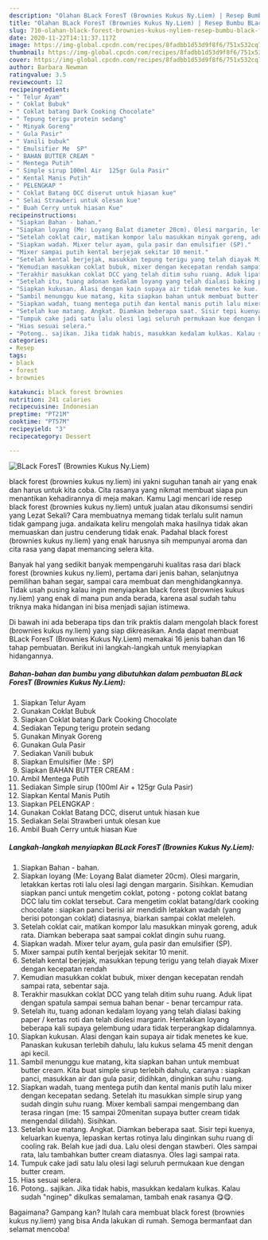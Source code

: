 ```yaml
---
description: "Olahan BLack ForesT (Brownies Kukus Ny.Liem) | Resep Bumbu BLack ForesT (Brownies Kukus Ny.Liem) Yang Sempurna"
title: "Olahan BLack ForesT (Brownies Kukus Ny.Liem) | Resep Bumbu BLack ForesT (Brownies Kukus Ny.Liem) Yang Sempurna"
slug: 710-olahan-black-forest-brownies-kukus-nyliem-resep-bumbu-black-forest-brownies-kukus-nyliem-yang-sempurna
date: 2020-11-22T14:11:37.117Z
image: https://img-global.cpcdn.com/recipes/8fadbb1d53d9f8f6/751x532cq70/black-forest-brownies-kukus-nyliem-foto-resep-utama.jpg
thumbnail: https://img-global.cpcdn.com/recipes/8fadbb1d53d9f8f6/751x532cq70/black-forest-brownies-kukus-nyliem-foto-resep-utama.jpg
cover: https://img-global.cpcdn.com/recipes/8fadbb1d53d9f8f6/751x532cq70/black-forest-brownies-kukus-nyliem-foto-resep-utama.jpg
author: Barbara Newman
ratingvalue: 3.5
reviewcount: 12
recipeingredient:
- " Telur Ayam"
- " Coklat Bubuk"
- " Coklat batang Dark Cooking Chocolate"
- " Tepung terigu protein sedang"
- " Minyak Goreng"
- " Gula Pasir"
- " Vanili bubuk"
- " Emulsifier Me  SP"
- " BAHAN BUTTER CREAM "
- " Mentega Putih"
- " Simple sirup 100ml Air  125gr Gula Pasir"
- " Kental Manis Putih"
- " PELENGKAP "
- " Coklat Batang DCC diserut untuk hiasan kue"
- " Selai Strawberi untuk olesan kue"
- " Buah Cerry untuk hiasan Kue"
recipeinstructions:
- "Siapkan Bahan - bahan."
- "Siapkan loyang (Me: Loyang Balat diameter 20cm). Olesi margarin, letakkan kertas roti lalu olesi lagi dengan margarin. Sisihkan. Kemudian siapkan panci untuk mengetim coklat, potong - potong coklat batang DCC lalu tim coklat tersebut. Cara mengetim coklat batang/dark cooking chocolate : siapkan panci berisi air mendidih letakkan wadah (yang berisi potongan coklat) diatasnya, biarkan sampai coklat meleleh."
- "Setelah coklat cair, matikan kompor lalu masukkan minyak goreng, aduk rata. Diamkan beberapa saat sampai coklat dingin suhu ruang."
- "Siapkan wadah. Mixer telur ayam, gula pasir dan emulsifier (SP)."
- "Mixer sampai putih kental berjejak sekitar 10 menit."
- "Setelah kental berjejak, masukkan tepung terigu yang telah diayak Mixer dengan kecepatan rendah"
- "Kemudian masukkan coklat bubuk, mixer dengan kecepatan rendah sampai rata, sebentar saja."
- "Terakhir masukkan coklat DCC yang telah ditim suhu ruang. Aduk lipat dengan spatula sampai semua bahan benar - benar tercampur rata."
- "Setelah itu, tuang adonan kedalam loyang yang telah dialasi baking paper / kertas roti dan telah diolesi margarin. Hentakkan loyang beberapa kali supaya gelembung udara tidak terperangkap didalamnya."
- "Siapkan kukusan. Alasi dengan kain supaya air tidak menetes ke kue. Panaskan kukusan terlebih dahulu, lalu kukus selama 45 menit dengan api kecil."
- "Sambil menunggu kue matang, kita siapkan bahan untuk membuat butter cream. Kita buat simple sirup terlebih dahulu, caranya : siapkan panci, masukkan air dan gula pasir, didihkan, dinginkan suhu ruang."
- "Siapkan wadah, tuang mentega putih dan kental manis putih lalu mixer dengan kecepatan sedang. Setelah itu masukkan simple sirup yang sudah dingin suhu ruang. Mixer kembali sampai mengembang dan terasa ringan (me: 15 sampai 20menitan supaya butter cream tidak mengendal dilidah). Sisihkan."
- "Setelah kue matang. Angkat. Diamkan beberapa saat. Sisir tepi kuenya, keluarkan kuenya, lepaskan kertas rotinya lalu dinginkan suhu ruang di cooling rak. Belah kue jadi dua. Lalu olesi dengan stawberi. Oles sampai rata, lalu tambahkan butter cream diatasnya. Oles lagi sampai rata."
- "Tumpuk cake jadi satu lalu olesi lagi seluruh permukaan kue dengan butter cream."
- "Hias sesuai selera."
- "Potong.. sajikan. Jika tidak habis, masukkan kedalam kulkas. Kalau sudah &#34;nginep&#34; dikulkas semalaman, tambah enak rasanya 😋😋."
categories:
- Resep
tags:
- black
- forest
- brownies

katakunci: black forest brownies 
nutrition: 241 calories
recipecuisine: Indonesian
preptime: "PT21M"
cooktime: "PT57M"
recipeyield: "3"
recipecategory: Dessert

---
```



![BLack ForesT (Brownies Kukus Ny.Liem)](https://img-global.cpcdn.com/recipes/8fadbb1d53d9f8f6/751x532cq70/black-forest-brownies-kukus-nyliem-foto-resep-utama.jpg)


black forest (brownies kukus ny.liem) ini yakni suguhan tanah air yang enak dan harus untuk kita coba. Cita rasanya yang nikmat membuat siapa pun menantikan kehadirannya di meja makan.
Kamu Lagi mencari ide resep black forest (brownies kukus ny.liem) untuk jualan atau dikonsumsi sendiri yang Lezat Sekali? Cara membuatnya memang tidak terlalu sulit namun tidak gampang juga. andaikata keliru mengolah maka hasilnya tidak akan memuaskan dan justru cenderung tidak enak. Padahal black forest (brownies kukus ny.liem) yang enak harusnya sih mempunyai aroma dan cita rasa yang dapat memancing selera kita.

Banyak hal yang sedikit banyak mempengaruhi kualitas rasa dari black forest (brownies kukus ny.liem), pertama dari jenis bahan, selanjutnya pemilihan bahan segar, sampai cara membuat dan menghidangkannya. Tidak usah pusing kalau ingin menyiapkan black forest (brownies kukus ny.liem) yang enak di mana pun anda berada, karena asal sudah tahu triknya maka hidangan ini bisa menjadi sajian istimewa.




Di bawah ini ada beberapa tips dan trik praktis dalam mengolah black forest (brownies kukus ny.liem) yang siap dikreasikan. Anda dapat membuat BLack ForesT (Brownies Kukus Ny.Liem) memakai 16 jenis bahan dan 16 tahap pembuatan. Berikut ini langkah-langkah untuk menyiapkan hidangannya.

<!--inarticleads1-->

##### Bahan-bahan dan bumbu yang dibutuhkan dalam pembuatan BLack ForesT (Brownies Kukus Ny.Liem):

1. Siapkan  Telur Ayam
1. Gunakan  Coklat Bubuk
1. Siapkan  Coklat batang Dark Cooking Chocolate
1. Sediakan  Tepung terigu protein sedang
1. Gunakan  Minyak Goreng
1. Gunakan  Gula Pasir
1. Sediakan  Vanili bubuk
1. Siapkan  Emulsifier (Me : SP)
1. Siapkan  BAHAN BUTTER CREAM :
1. Ambil  Mentega Putih
1. Sediakan  Simple sirup (100ml Air + 125gr Gula Pasir)
1. Siapkan  Kental Manis Putih
1. Siapkan  PELENGKAP :
1. Gunakan  Coklat Batang DCC, diserut untuk hiasan kue
1. Sediakan  Selai Strawberi untuk olesan kue
1. Ambil  Buah Cerry untuk hiasan Kue




<!--inarticleads2-->

##### Langkah-langkah menyiapkan BLack ForesT (Brownies Kukus Ny.Liem):

1. Siapkan Bahan - bahan.
1. Siapkan loyang (Me: Loyang Balat diameter 20cm). Olesi margarin, letakkan kertas roti lalu olesi lagi dengan margarin. Sisihkan. Kemudian siapkan panci untuk mengetim coklat, potong - potong coklat batang DCC lalu tim coklat tersebut. Cara mengetim coklat batang/dark cooking chocolate : siapkan panci berisi air mendidih letakkan wadah (yang berisi potongan coklat) diatasnya, biarkan sampai coklat meleleh.
1. Setelah coklat cair, matikan kompor lalu masukkan minyak goreng, aduk rata. Diamkan beberapa saat sampai coklat dingin suhu ruang.
1. Siapkan wadah. Mixer telur ayam, gula pasir dan emulsifier (SP).
1. Mixer sampai putih kental berjejak sekitar 10 menit.
1. Setelah kental berjejak, masukkan tepung terigu yang telah diayak Mixer dengan kecepatan rendah
1. Kemudian masukkan coklat bubuk, mixer dengan kecepatan rendah sampai rata, sebentar saja.
1. Terakhir masukkan coklat DCC yang telah ditim suhu ruang. Aduk lipat dengan spatula sampai semua bahan benar - benar tercampur rata.
1. Setelah itu, tuang adonan kedalam loyang yang telah dialasi baking paper / kertas roti dan telah diolesi margarin. Hentakkan loyang beberapa kali supaya gelembung udara tidak terperangkap didalamnya.
1. Siapkan kukusan. Alasi dengan kain supaya air tidak menetes ke kue. Panaskan kukusan terlebih dahulu, lalu kukus selama 45 menit dengan api kecil.
1. Sambil menunggu kue matang, kita siapkan bahan untuk membuat butter cream. Kita buat simple sirup terlebih dahulu, caranya : siapkan panci, masukkan air dan gula pasir, didihkan, dinginkan suhu ruang.
1. Siapkan wadah, tuang mentega putih dan kental manis putih lalu mixer dengan kecepatan sedang. Setelah itu masukkan simple sirup yang sudah dingin suhu ruang. Mixer kembali sampai mengembang dan terasa ringan (me: 15 sampai 20menitan supaya butter cream tidak mengendal dilidah). Sisihkan.
1. Setelah kue matang. Angkat. Diamkan beberapa saat. Sisir tepi kuenya, keluarkan kuenya, lepaskan kertas rotinya lalu dinginkan suhu ruang di cooling rak. Belah kue jadi dua. Lalu olesi dengan stawberi. Oles sampai rata, lalu tambahkan butter cream diatasnya. Oles lagi sampai rata.
1. Tumpuk cake jadi satu lalu olesi lagi seluruh permukaan kue dengan butter cream.
1. Hias sesuai selera.
1. Potong.. sajikan. Jika tidak habis, masukkan kedalam kulkas. Kalau sudah &#34;nginep&#34; dikulkas semalaman, tambah enak rasanya 😋😋.




Bagaimana? Gampang kan? Itulah cara membuat black forest (brownies kukus ny.liem) yang bisa Anda lakukan di rumah. Semoga bermanfaat dan selamat mencoba!
